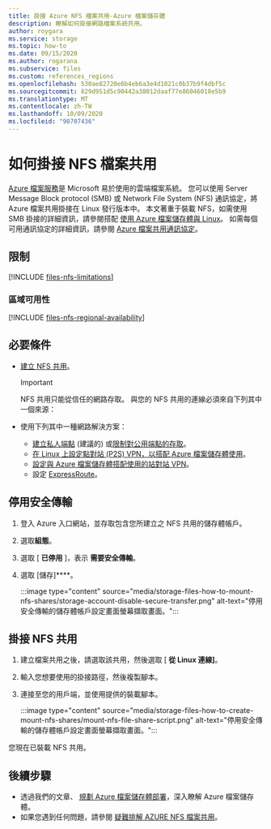 ```yaml
---
title: 掛接 Azure NFS 檔案共用-Azure 檔案儲存體
description: 瞭解如何掛接網路檔案系統共用。
author: roygara
ms.service: storage
ms.topic: how-to
ms.date: 09/15/2020
ms.author: rogarana
ms.subservice: files
ms.custom: references_regions
ms.openlocfilehash: 530ae82720e6b4eb6a3e4d1021c0b37b9f4dbf5c
ms.sourcegitcommit: 829d951d5c90442a38012daaf77e86046018e5b9
ms.translationtype: MT
ms.contentlocale: zh-TW
ms.lasthandoff: 10/09/2020
ms.locfileid: "90707436"
---
```

# <a name="how-to-mount-an-nfs-file-share"></a>如何掛接 NFS 檔案共用

[Azure 檔案服務](storage-files-introduction.md)是 Microsoft 易於使用的雲端檔案系統。 您可以使用 Server Message Block protocol (SMB) 或 Network File System (NFS) 通訊協定，將 Azure 檔案共用掛接在 Linux 發行版本中。 本文著重于裝載 NFS，如需使用 SMB 掛接的詳細資訊，請參閱搭配 [使用 Azure 檔案儲存體與 Linux](storage-how-to-use-files-linux.md)。 如需每個可用通訊協定的詳細資訊，請參閱 [Azure 檔案共用通訊協定](storage-files-compare-protocols.md)。

## <a name="limitations"></a>限制

[!INCLUDE [files-nfs-limitations](../../../includes/files-nfs-limitations.md)]

### <a name="regional-availability"></a>區域可用性

[!INCLUDE [files-nfs-regional-availability](../../../includes/files-nfs-regional-availability.md)]

## <a name="prerequisites"></a>必要條件

- [建立 NFS 共用](storage-files-how-to-create-nfs-shares.md)。

    > [!IMPORTANT]
    > NFS 共用只能從信任的網路存取。 與您的 NFS 共用的連線必須來自下列其中一個來源：

- 使用下列其中一種網路解決方案：
    - [建立私人端點](storage-files-networking-endpoints.md#create-a-private-endpoint) (建議的) 或[限制對公用端點的存取](storage-files-networking-endpoints.md#restrict-public-endpoint-access)。
    - [在 Linux 上設定點對站 (P2S) VPN，以搭配 Azure 檔案儲存體使用](storage-files-configure-p2s-vpn-linux.md)。
    - [設定與 Azure 檔案儲存體搭配使用的站對站 VPN](storage-files-configure-s2s-vpn.md)。
    - 設定 [ExpressRoute](../../expressroute/expressroute-introduction.md)。

## <a name="disable-secure-transfer"></a>停用安全傳輸

1. 登入 Azure 入口網站，並存取包含您所建立之 NFS 共用的儲存體帳戶。
1. 選取**組態**。
1. 選取 [ **已停用** ]，表示 **需要安全傳輸**。
1. 選取 [儲存]****。

    :::image type="content" source="media/storage-files-how-to-mount-nfs-shares/storage-account-disable-secure-transfer.png" alt-text="停用安全傳輸的儲存體帳戶設定畫面螢幕擷取畫面。":::

## <a name="mount-an-nfs-share"></a>掛接 NFS 共用

1. 建立檔案共用之後，請選取該共用，然後選取 [ **從 Linux 連線]**。
1. 輸入您想要使用的掛接路徑，然後複製腳本。
1. 連接至您的用戶端，並使用提供的裝載腳本。

    :::image type="content" source="media/storage-files-how-to-create-mount-nfs-shares/mount-nfs-file-share-script.png" alt-text="停用安全傳輸的儲存體帳戶設定畫面螢幕擷取畫面。":::

您現在已裝載 NFS 共用。

## <a name="next-steps"></a>後續步驟

- 透過我們的文章、 [規劃 Azure 檔案儲存體部署](storage-files-planning.md)，深入瞭解 Azure 檔案儲存體。
- 如果您遇到任何問題，請參閱 [疑難排解 AZURE NFS 檔案共用](storage-troubleshooting-files-nfs.md)。